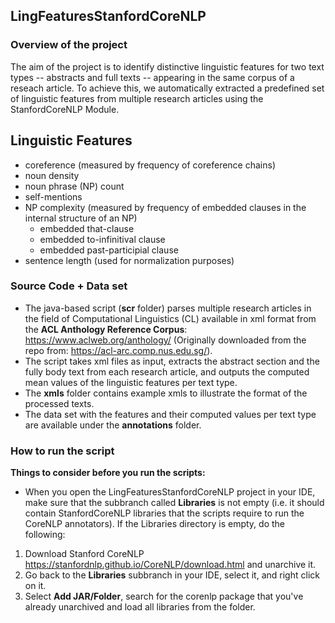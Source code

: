 ## LingFeaturesStanfordCoreNLP

### Overview of the project
The aim of the project is to identify distinctive linguistic features for two text types -- abstracts and full texts -- appearing in the same corpus of a reseach article. To achieve this, we automatically extracted a predefined set of linguistic features from multiple research articles using the StanfordCoreNLP Module. 

## Linguistic Features
- coreference (measured by frequency of coreference chains)
- noun density
- noun phrase (NP) count
- self-mentions
- NP complexity (measured by frequency of embedded clauses in the internal structure of an NP)
  - embedded that-clause
  - embedded to-infinitival clause
  - embedded past-participial clause
- sentence length (used for normalization purposes)
 

### Source Code + Data set
- The java-based script (**scr** folder) parses multiple research articles in the field of Computational Linguistics (CL) available in xml format from the **ACL Anthology Reference Corpus**: https://www.aclweb.org/anthology/ (Originally downloaded from the repo from: https://acl-arc.comp.nus.edu.sg/).
- The script takes xml files as input, extracts the abstract section and the fully body text from each research article, and outputs the computed mean values of the linguistic features per text type.
- The **xmls** folder contains example xmls to illustrate the format of the processed texts.
- The data set with the features and their computed values per text type are available under the **annotations** folder.

### How to run the script
**Things to consider before you run the scripts:**
- When you open the LingFeaturesStanfordCoreNLP project in your IDE, make sure that the subbranch called **Libraries** is not empty (i.e. it should contain StanfordCoreNLP libraries that the scripts require to run the CoreNLP annotators). If the Libraries directory is empty, do the following:
1. Download Stanford CoreNLP https://stanfordnlp.github.io/CoreNLP/download.html and unarchive it.
2. Go back to the **Libraries** subbranch in your IDE, select it, and right click on it. 
3. Select **Add JAR/Folder**, search for the corenlp package that you've already unarchived and load all libraries from the folder.


